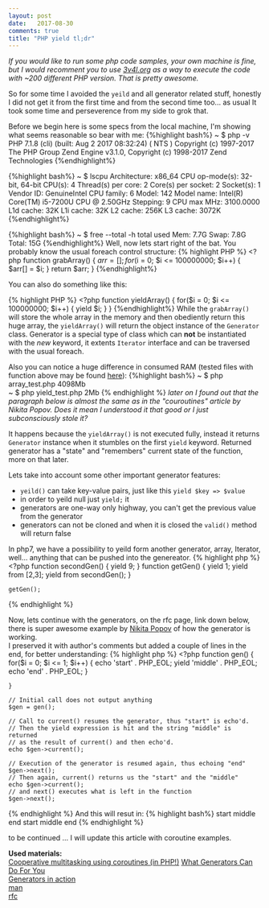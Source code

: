 ```yaml
---
layout: post
date:   2017-08-30
comments: true
title: "PHP yield tl;dr"
---
```

_If you would like to run some php code samples, your own machine is fine, but I would recomment you to use [3v4l.org](3v4l.org) as a way to execute the code with ~200 different PHP version. That is pretty awesome._

So for some time I avoided the `yeild` and all generator related stuff, honestly I did not get it from the first time and from the second time too... as usual It took some time
and perseverence from my side to grok that.

Before we begin here is some specs from the local machine, I'm showing what seems reasonable so bear with me:
{%highlight bash%}
    ~ $ php -v
    PHP 7.1.8 (cli) (built: Aug  2 2017 08:32:24) ( NTS )
    Copyright (c) 1997-2017 The PHP Group
    Zend Engine v3.1.0, Copyright (c) 1998-2017 Zend Technologies
{%endhighlight%}

{%highlight bash%}
    ~ $ lscpu
    Architecture:        x86_64
    CPU op-mode(s):      32-bit, 64-bit
    CPU(s):              4
    Thread(s) per core:  2
    Core(s) per socket:  2
    Socket(s):           1
    Vendor ID:           GenuineIntel
    CPU family:          6
    Model:               142
    Model name:          Intel(R) Core(TM) i5-7200U CPU @ 2.50GHz
    Stepping:            9
    CPU max MHz:         3100.0000
    L1d cache:           32K
    L1i cache:           32K
    L2 cache:            256K
    L3 cache:            3072K
{%endhighlight%}

{%highlight bash%}
    ~ $ free --total -h
    total          used
    Mem:           7.7G
    Swap:          7.8G
    Total:          15G
{%endhighlight%}
Well, now lets start right of the bat. You probably know the usual foreach control structure:
{% highlight PHP %}
    <?php
    function grabArray() {
        $arr = [];
        for($i = 0; $i <= 100000000; $i++) {
            $arr[] = $i;
        }
        return $arr;
    }
{%endhighlight%}

You can also do something like this:

{% highlight PHP %}
    <?php
    function yieldArray() {
        for($i = 0; $i <= 100000000; $i++) {
           yield $i; 
        }
    }
{%endhighlight%}
While the `grabArray()` will store the whole array in the memory and then obediently return this huge array, the `yieldArray()` will return the object instance of the `Generator` class.
Generator is a special type of class which can **not** be instantiated with the _new_ keyword, it extents `Iterator` interface and can be traversed with the usual
foreach.

Also you can notice a huge difference in consumed RAM (tested files with function above may be found [here](https://github.com/slash3b/sand`box/tree/master/php`yield`blog`post)):
{%highlight bash%}
    ~ $ php array_test.php
    4098Mb           
    ~ $ php yield_test.php
    2Mb
{% endhighlight %}
_later on I found out that the paragraph below is almost the same as in the "couroutines" article by Nikita Popov. Does it mean I understood it that good or I just subconsciously stole it?_

It happens because the `yieldArray()` is not executed fully, instead it returns `Generator` instance when it stumbles on the first `yield` keyword.
Returned generator has a "state" and "remembers" current state of the function, more on that later. 

Lets take into account some other important generator features:
- `yeild()` can take key-value pairs, just like this `yield $key => $value`
- in order to yeild null just `yield;` it 
- generators are one-way only highway, you can't get the previous value from the generator
- generators can not be cloned and when it is closed the `valid()` method will return false

In php7, we have a possibility to yeild form another generator, array, Iterator, well... anything that can be pushed into the genereator.
{% highlight php %}
    <?php
    function secondGen()
    {
        yield 9;
    }
    function getGen()
    {
        yield 1;
        yield from [2,3];
        yield from secondGen();
    }

    getGen();
{% endhighlight %}

Now, lets continue with the generators, on the rfc page, link down below, there is super awesome example by [Nikita Popov](https://twitter.com/nikita_ppv) of how the generator is working.   
I preserved it with author's comments but added a couple of lines in the end, for better understanding:
{% highlight php %}
    <?php
    function gen() {
        for($i = 0; $i <= 1; $i++) {
            echo 'start' . PHP_EOL;
            yield 'middle' . PHP_EOL;
            echo 'end' . PHP_EOL;
        }

    }

    // Initial call does not output anything
    $gen = gen();

    // Call to current() resumes the generator, thus "start" is echo'd.
    // Then the yield expression is hit and the string "middle" is returned
    // as the result of current() and then echo'd.
    echo $gen->current();

    // Execution of the generator is resumed again, thus echoing "end"
    $gen->next();
    // Then again, current() returns us the "start" and the "middle"
    echo $gen->current();
    // and next() executes what is left in the function
    $gen->next();
{% endhighlight %}
And this will resut in:
{% highlight bash%}
        start
        middle
        end
        start
        middle
        end
{% endhighlight %}

to be continued ...
I will update this article with coroutine examples.

**Used materials:**   
[Cooperative multitasking using coroutines (in PHP!)](ihttps://nikic.github.io/2012/12/22/Cooperative-multitasking-using-coroutines-in-PHP.html)
[What Generators Can Do For You](http://blog.ircmaxell.com/2012/07/what-generators-can-do-for-you.html)   
[Generators in action](https://habrahabr.ru/post/189796/)    
[man](http://php.net/manual/en/language.generators.syntax.php)   
[rfc](https://wiki.php.net/rfc/generators)
